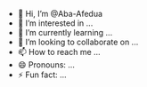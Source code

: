 - 👋 Hi, I’m @Aba-Afedua
- 👀 I’m interested in ...
- 🌱 I’m currently learning ...
- 💞️ I’m looking to collaborate on ...
- 📫 How to reach me ...
- 😄 Pronouns: ...
- ⚡ Fun fact: ...

<!---
Aba-Afedua/Aba-Afedua is a ✨ special ✨ repository because its `README.md` (this file) appears on your GitHub profile.
You can click the Preview link to take a look at your changes.
--->

